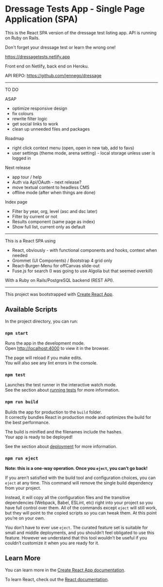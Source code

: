 # Dressage Tests App - Single Page Application (SPA)

This is the React SPA version of the dressage test listing app. API is running on Ruby on Rails.

Don't forget your dressage test or learn the wrong one!

https://dressagetests.netlify.app

Front end on Netlify, back end on Heroku.

API REPO: https://github.com/jennego/dressage

---

TO DO

ASAP

- optimize responsive design
- fix colours
- rewrite filter logic
- get social links to work
- clean up unneeded files and packages

Roadmap

- right click context menu (open, open in new tab, add to favs)
- user settings (theme mode, arena setting) - local storage unless user is logged in

Next release

- app tour / help
- Auth via Api/OAuth - next release?
- move textual content to headless CMS
- offline mode (after when things are done)

Index page

- Filter by year, org, level (asc and dsc later)
- Filter by current or not
- Results component (same page as index)
- Show full list, current only as default

---

This is a React SPA using

- React, obviously - with functional components and hooks, context when needed
- Grommet (UI Components) / Bootstrap 4 grid only
- React-Burger-Menu for offCanvas slide-out
- Fuse.js for search (I was going to use Algolia but that seemed overkill)

With a Ruby on Rails/PostgreSQL backend (REST API).

---

This project was bootstrapped with [Create React App](https://github.com/facebook/create-react-app).

## Available Scripts

In the project directory, you can run:

### `npm start`

Runs the app in the development mode.<br>
Open [http://localhost:4000](http://localhost:4000) to view it in the browser.

The page will reload if you make edits.<br>
You will also see any lint errors in the console.

### `npm test`

Launches the test runner in the interactive watch mode.<br>
See the section about [running tests](https://facebook.github.io/create-react-app/docs/running-tests) for more information.

### `npm run build`

Builds the app for production to the `build` folder.<br>
It correctly bundles React in production mode and optimizes the build for the best performance.

The build is minified and the filenames include the hashes.<br>
Your app is ready to be deployed!

See the section about [deployment](https://facebook.github.io/create-react-app/docs/deployment) for more information.

### `npm run eject`

**Note: this is a one-way operation. Once you `eject`, you can’t go back!**

If you aren’t satisfied with the build tool and configuration choices, you can `eject` at any time. This command will remove the single build dependency from your project.

Instead, it will copy all the configuration files and the transitive dependencies (Webpack, Babel, ESLint, etc) right into your project so you have full control over them. All of the commands except `eject` will still work, but they will point to the copied scripts so you can tweak them. At this point you’re on your own.

You don’t have to ever use `eject`. The curated feature set is suitable for small and middle deployments, and you shouldn’t feel obligated to use this feature. However we understand that this tool wouldn’t be useful if you couldn’t customize it when you are ready for it.

## Learn More

You can learn more in the [Create React App documentation](https://facebook.github.io/create-react-app/docs/getting-started).

To learn React, check out the [React documentation](https://reactjs.org/).
